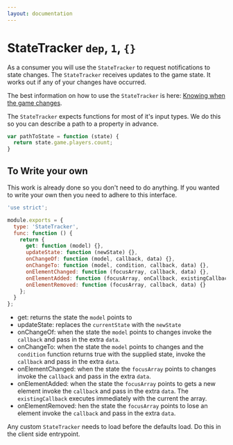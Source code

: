 ```yaml
---
layout: documentation
---
```


# StateTracker  `dep`, `1`, `{}`

As a consumer you will use the `StateTracker` to request notifications to state changes. The `StateTracker` receives updates to the game state. It works out if any of your changes have occurred.

The best information on how to use the `StateTracker` is here: [Knowing when the game changes](/website/docs/guides/tracking-state-changes).

The `StateTracker` expects functions for most of it's input types. We do this so you can describe a path to a property in advance.

~~~javascript
var pathToState = function (state) {
  return state.game.players.count;
}
~~~

## To Write your own
This work is already done so you don't need to do anything. If you wanted to write your own then you need to adhere to this interface.

~~~javascript
'use strict';

module.exports = {
  type: 'StateTracker',
  func: function () {
    return {
      get: function (model) {},
      updateState: function (newState) {},
      onChangeOf: function (model, callback, data) {},
      onChangeTo: function (model, condition, callback, data) {},
      onElementChanged: function (focusArray, callback, data) {},
      onElementAdded: function (focusArray, onCallback, existingCallback, data) {},
      onElementRemoved: function (focusArray, callback, data) {}
    };
  }
};
~~~

- get: returns the state the `model` points to
- updateState: replaces the `currentState` with the `newState`
- onChangeOf: when the state the `model` points to changes invoke the `callback` and pass in the extra `data`.
- onChangeTo: when the state the `model` points to changes and the `condition` function returns true with the supplied state, invoke the `callback` and pass in the extra `data`.
- onElementChanged: when the state the `focusArray` points to changes invoke the `callback` and pass in the extra `data`.
- onElementAdded: when the state the `focusArray` points to gets a new element invoke the `callback` and pass in the extra `data`. The `existingCallback` executes immediately with the current the array.
- onElementRemoved: hen the state the `focusArray` points to lose an element invoke the `callback` and pass in the extra `data`.

Any custom `StateTracker` needs to load before the defaults load. Do this in the client side entrypoint.